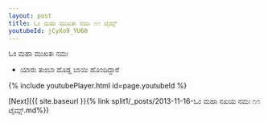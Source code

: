 ```yaml
---
layout: post
title: ಓಂ ಮಹಾ ಮುಖತಃ ನಮಃ ೧೧ ಟೈಮ್ಸ್
youtubeId: jCyXo9_YU60
---
```

 
 
 ಓಂ ಮಹಾ ಮುಖತಃ ನಮಃ  
 
 -  ಯಾರು ತುಂಬಾ ದೊಡ್ಡ ಬಾಯಿ ಹೊಂದಿದ್ದಾರೆ 
 
  
 
  
 
 
 
 
 
 


{% include youtubePlayer.html id=page.youtubeId %}
 
[Next]({{ site.baseurl }}{% link  split1/_posts/2013-11-16-ಓಂ ಮಹಾ ನಖಯ ನಮಃ ೧೧ ಟೈಮ್ಸ್.md%})
 
